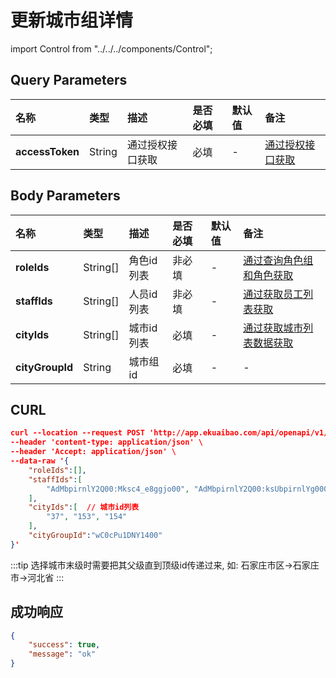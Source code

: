 # 更新城市组详情

import Control from "../../../components/Control";

<Control
method="POST"
url="/api/openapi/v1/cityGroup/detail/save"
/>

## Query Parameters

| 名称 | 类型 | 描述 | 是否必填 | 默认值 | 备注 |
| :--- | :--- | :--- | :--- |:--- | :--- |
| **accessToken** | String | 通过授权接口获取 | 必填 | - | [通过授权接口获取](/docs/open-api/getting-started/auth) |


## Body Parameters

| 名称 | 类型 | 描述 | 是否必填 | 默认值 | 备注 |
| :--- | :--- | :--- | :--- |:--- | :--- |
| **roleIds**     | String[] | 角色id列表 | 非必填 | - | [通过查询角色组和角色获取](/docs/open-api/corporation/get-roles-group) |
| **staffIds**    | String[] | 人员id列表 | 非必填 | - | [通过获取员工列表获取](/docs/open-api/corporation/get-all-staffs) |
| **cityIds**     | String[] | 城市id列表 | 必填   | - | [通过获取城市列表数据获取](/docs/open-api/basedata/get-basedata-city) |
| **cityGroupId** | String   | 城市组id	| 必填   | - | - |

## CURL
```json
curl --location --request POST 'http://app.ekuaibao.com/api/openapi/v1/cityGroup/detail/save?accessToken=FsYc5j4FlclU00' \
--header 'content-type: application/json' \
--header 'Accept: application/json' \
--data-raw '{
    "roleIds":[],
    "staffIds":[
        "AdMbpirnlY2Q00:Mksc4_e8ggjo00", "AdMbpirnlY2Q00:ksUbpirnlYg000"
    ],
    "cityIds":[  // 城市id列表
        "37", "153", "154"
    ],
    "cityGroupId":"wC0cPu1DNY1400"
}'
```

:::tip
选择城市末级时需要把其父级直到顶级id传递过来, 如: 石家庄市区->石家庄市->河北省
:::

## 成功响应
```json
{
    "success": true,
    "message": "ok"
}
```
